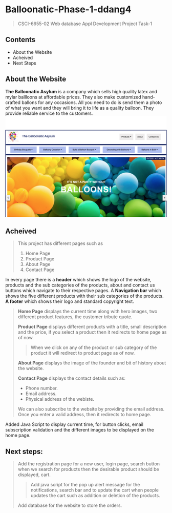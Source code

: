 # Balloonatic-Phase-1-ddang4

> CSCI-6655-02 Web database Appl Development Project Task-1

## Contents
- About the Website
- Acheived
- Next Steps

## About the Website
**The Balloonatic Asylum** is a company which sells high quality latex and mylar ballloons at affordable prices. They also make customized hand-crafted ballons for any occasions. All you need to do is send them a photo of what you want and they will bring it to life as a quality balloon. They provide reliable service to the customers. 
![alt text](https://github.com/DivyaDangeti/Balloonatic-Phase-1-ddang4/blob/main/Balloonatic-Phase-1-ddang4/Output%20screenshots/HomePage1.png)

## Acheived 
> This project has different pages such as
> 1. Home Page
> 2. Product Page
> 3. About Page
> 4. Contact Page 

In every page there is a **header** which shows the logo of the website, products and the sub categories of the products, about and contact us buttons which navigate to their respective pages. A **Navigation bar** which shows  the five different products with their sub categories of the products. **A footer** which shows their logo and standard copyright text.

> **Home Page** displays the current time along with hero images, two different product features, the customer tribute quote.
>
> **Product Page** displays different products with a title, small description and the price, if you select a product then it redirects to home page as of now. 
>
>> When we click on any of the product or sub category of the product it will redirect to product page as of now.
>
> **About Page** displays the image of the founder and bit of history about the website.
>
> **Contact Page** displays the contact details such as:
>
> - Phone number.
> - Email address.
> - Physical address of the webiste. 
>
> We can also subscribe to the website by providing the email address. Once you enter a valid address, then it redirects to home page.

Added Java Script to display current time, for button clicks, email subscription validation and the different images to be displayed on the home page.

## Next steps:
> Add the registration page for a new user, login page, search button when we search for products then the desirable product should be displayed, cart. 
>
>> Add java script for the pop up alert message for the notifications, search bar and to update the cart when people updates the cart such as addition or deletion of the products.
>
> Add database for the website to store the orders.




